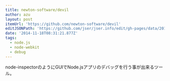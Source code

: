 ```yaml
---
title: newton-software/devil
author: azu
layout: post
itemUrl: 'https://github.com/newton-software/devil'
editJSONPath: 'https://github.com/jser/jser.info/edit/gh-pages/data/2014/11/index.json'
date: '2014-11-18T08:31:21.877Z'
tags:
  - node.js
  - node-webkit
  - debug
---
```

node-inspectorのようにGUIでNode.jsアプリのデバッグを行う事が出来るツール。
